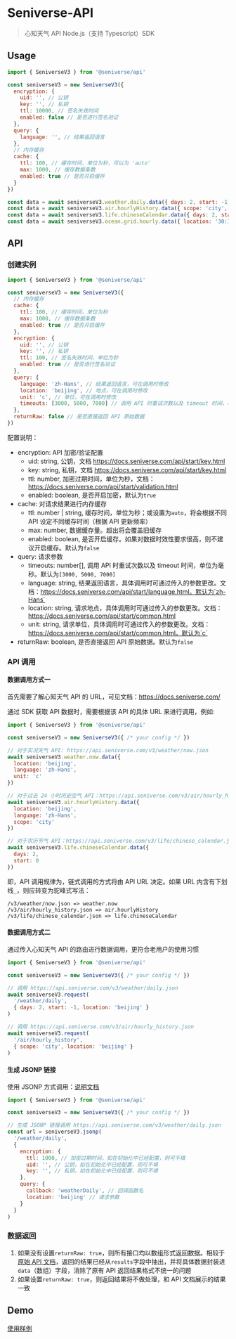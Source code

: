 # Seniverse-API

> 心知天气 API Node.js（支持 Typescript）SDK

## Usage

```javascript
import { SeniverseV3 } from '@seniverse/api'

const seniverseV3 = new SeniverseV3({
  encryption: {
    uid: '', // 公钥
    key: '', // 私钥
    ttl: 10000, // 签名失效时间
    enabled: false // 是否进行签名验证
  },
  query: {
    language: '', // 结果返回语言
  },
  // 内存缓存
  cache: {
    ttl: 100, // 缓存时间，单位为秒，可以为 'auto'
    max: 1000, // 缓存数据条数
    enabled: true // 是否开启缓存
  }
})

const data = await seniverseV3.weather.daily.data({ days: 2, start: -1, location: 'beijing' })
const data = await seniverseV3.air.hourlyHistory.data({ scope: 'city', location: 'beijing' })
const data = await seniverseV3.life.chineseCalendar.data({ days: 2, start: -1 })
const data = await seniverseV3.ocean.grid.hourly.data({ location: '30:109' })
```

## API

### 创建实例

```javascript
import { SeniverseV3 } from '@seniverse/api'

const seniverseV3 = new SeniverseV3({
  // 内存缓存
  cache: {
    ttl: 100, // 缓存时间，单位为秒
    max: 1000, // 缓存数据条数
    enabled: true // 是否开启缓存
  },
  encryption: {
    uid: '', // 公钥
    key: '', // 私钥
    ttl: 100, // 签名失效时间，单位为秒
    enabled: true // 是否进行签名验证
  },
  query: {
    language: 'zh-Hans', // 结果返回语言，可在调用时修改
    location: 'beijing', // 地点，可在调用时修改
    unit: 'c', // 单位，可在调用时修改
    timeouts: [3000, 5000, 7000] // 调用 API 时重试次数以及 timeout 时间，单位为毫秒
  },
  returnRaw: false // 是否直接返回 API 原始数据
})
```

配置说明：

- encryption: API 加密/验证配置
  - uid: string, 公钥，文档 https://docs.seniverse.com/api/start/key.html
  - key: string, 私钥，文档 https://docs.seniverse.com/api/start/key.html
  - ttl: number, 加密过期时间，单位为秒，文档：https://docs.seniverse.com/api/start/validation.html
  - enabled: boolean, 是否开启加密，默认为`true`
- cache: 对请求结果进行内存缓存
  - ttl: number | string, 缓存时间，单位为秒；或设置为`auto`，将会根据不同 API 设定不同缓存时间（根据 API 更新频率）
  - max: number, 数据缓存量。超出将会覆盖旧缓存
  - enabled: boolean, 是否开启缓存。如果对数据时效性要求很高，则不建议开启缓存。默认为`false`
- query: 请求参数
  - timeouts: number[], 调用 API 时重试次数以及 timeout 时间，单位为毫秒。默认为`[3000, 5000, 7000]`
  - language: string, 结果返回语言，具体调用时可通过传入的参数更改。文档：https://docs.seniverse.com/api/start/language.html。默认为`zh-Hans`
  - location: string, 请求地点，具体调用时可通过传入的参数更改。文档：https://docs.seniverse.com/api/start/common.html
  - unit: string, 请求单位，具体调用时可通过传入的参数更改。文档：https://docs.seniverse.com/api/start/common.html。默认为`c`
- returnRaw: boolean, 是否直接返回 API 原始数据。默认为`false`

### API 调用

#### 数据调用方式一

首先需要了解心知天气 API 的 URL，可见文档：https://docs.seniverse.com/

通过 SDK 获取 API 数据时，需要根据该 API 的具体 URL 来进行调用，例如:

```javascript
import { SeniverseV3 } from '@seniverse/api'

const seniverseV3 = new SeniverseV3({ /* your config */ })

// 对于实况天气 API: https://api.seniverse.com/v3/weather/now.json
await seniverseV3.weather.now.data({
  location: 'beijing',
  language: 'zh-Hans',
  unit: 'c'
})

// 对于过去 24 小时历史空气 API：https://api.seniverse.com/v3/air/hourly_history.json
await seniverseV3.air.hourlyHistory.data({
  location: 'beijing',
  language: 'zh-Hans',
  scope: 'city'
})

// 对于农历节气 API：https://api.seniverse.com/v3/life/chinese_calendar.json
await seniverseV3.life.chineseCalendar.data({
  days: 2,
  start: 0
})
```

即，API 调用规律为，链式调用的方式将由 API URL 决定。如果 URL 内含有下划线`_`，则应转变为驼峰式写法：

```
/v3/weather/now.json => weather.now
/v3/air/hourly_history.json => air.hourlyHistory
/v3/life/chinese_calendar.json => life.chineseCalendar
```

#### 数据调用方式二

通过传入心知天气 API 的路由进行数据调用，更符合老用户的使用习惯

```javascript
import { SeniverseV3 } from '@seniverse/api'

const seniverseV3 = new SeniverseV3({ /* your config */ })

// 调用 https://api.seniverse.com/v3/weather/daily.json
await seniverseV3.request(
  '/weather/daily',
  { days: 2, start: -1, location: 'beijing' }
)

// 调用 https://api.seniverse.com/v3/air/hourly_history.json
await seniverseV3.request(
  '/air/hourly_history',
  { scope: 'city', location: 'beijing' }
)
```

#### 生成 JSONP 链接

使用 JSONP 方式调用：[说明文档](https://docs.seniverse.com/api/start/jsonp.html)

```javascript
import { SeniverseV3 } from '@seniverse/api'

const seniverseV3 = new SeniverseV3({ /* your config */ })

// 生成 JSONP 链接调用 https://api.seniverse.com/v3/weather/daily.json
const url = seniverseV3.jsonp(
  '/weather/daily',
  {
    encryption: {
      ttl: 1000, // 加密过期时间，如在初始化中已经配置，则可不填
      uid: '', // 公钥，如在初始化中已经配置，则可不填
      key: '', // 私钥，如在初始化中已经配置，则可不填
    },
    query: {
      callback: 'weatherDaily', // 回调函数名
      location: 'beijing' // 请求参数
    }
  }
)
```

### 数据返回

1. 如果没有设置`returnRaw: true`，则所有接口均以数组形式返回数据。相较于[原始 API 文档](https://docs.seniverse.com/)，返回的结果已经从`results`字段中抽出，并将具体数据封装进`data`（数组）字段，消除了原有 API 返回结果格式不统一的问题
2. 如果设置`returnRaw: true`，则返回结果将不做处理，和 API 文档展示的结果一致

## Demo

[使用样例](./src/scripts/demo.ts)

